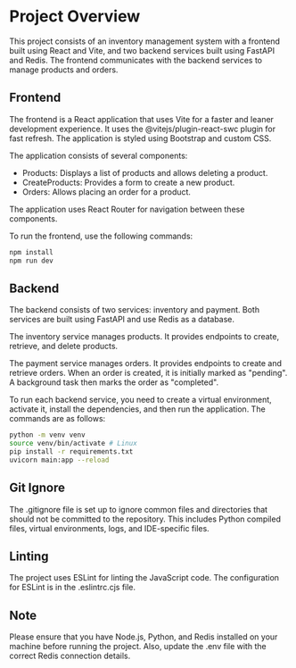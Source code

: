 # Project Overview

This project consists of an inventory management system with a frontend built using React and Vite, and two backend services built using FastAPI and Redis. The frontend communicates with the backend services to manage products and orders.

## Frontend

The frontend is a React application that uses Vite for a faster and leaner development experience. It uses the @vitejs/plugin-react-swc plugin for fast refresh. The application is styled using Bootstrap and custom CSS.

The application consists of several components:

- Products: Displays a list of products and allows deleting a product.
- CreateProducts: Provides a form to create a new product.
- Orders: Allows placing an order for a product.

The application uses React Router for navigation between these components.

To run the frontend, use the following commands:

```sh
npm install
npm run dev
```

## Backend

The backend consists of two services: inventory and payment. Both services are built using FastAPI and use Redis as a database.

The inventory service manages products. It provides endpoints to create, retrieve, and delete products.

The payment service manages orders. It provides endpoints to create and retrieve orders. When an order is created, it is initially marked as "pending". A background task then marks the order as "completed".

To run each backend service, you need to create a virtual environment, activate it, install the dependencies, and then run the application. The commands are as follows:

```sh
python -m venv venv
source venv/bin/activate # Linux
pip install -r requirements.txt
uvicorn main:app --reload
```

## Git Ignore

The .gitignore file is set up to ignore common files and directories that should not be committed to the repository. This includes Python compiled files, virtual environments, logs, and IDE-specific files.

## Linting

The project uses ESLint for linting the JavaScript code. The configuration for ESLint is in the .eslintrc.cjs file.

## Note

Please ensure that you have Node.js, Python, and Redis installed on your machine before running the project. Also, update the .env file with the correct Redis connection details.
